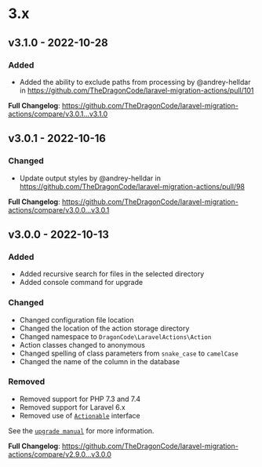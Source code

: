 # 3.x

## v3.1.0 - 2022-10-28

### Added

- Added the ability to exclude paths from processing by @andrey-helldar in https://github.com/TheDragonCode/laravel-migration-actions/pull/101

**Full Changelog**: https://github.com/TheDragonCode/laravel-migration-actions/compare/v3.0.1...v3.1.0

## v3.0.1 - 2022-10-16

### Changed

- Update output styles by @andrey-helldar in https://github.com/TheDragonCode/laravel-migration-actions/pull/98

**Full Changelog**: https://github.com/TheDragonCode/laravel-migration-actions/compare/v3.0.0...v3.0.1

## v3.0.0 - 2022-10-13

### Added

- Added recursive search for files in the selected directory
- Added console command for upgrade

### Changed

- Changed configuration file location
- Changed the location of the action storage directory
- Changed namespace to `DragonCode\LaravelActions\Action`
- Action classes changed to anonymous
- Changed spelling of class parameters from `snake_case` to `camelCase`
- Changed the name of the column in the database

### Removed

- Removed support for PHP 7.3 and 7.4
- Removed support for Laravel 6.x
- Removed use of [`Actionable`](https://github.com/TheDragonCode/contracts/blob/main/src/LaravelActions/Actionable.php) interface

See the [`upgrade manual`](https://actions.dragon-code.pro/prologue/upgrade.html) for more information.

**Full Changelog**: https://github.com/TheDragonCode/laravel-migration-actions/compare/v2.9.0...v3.0.0
